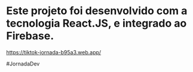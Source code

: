# Este projeto foi desenvolvido com a tecnologia React.JS, e integrado ao Firebase.
https://tiktok-jornada-b95a3.web.app/



#JornadaDev
